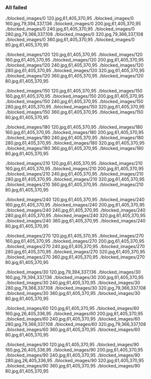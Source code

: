 ### All failed 
./blocked_images/0 120.jpg,61,405,370,95
./blocked_images/0 160.jpg,79,394,337,136
./blocked_images/0 200.jpg,61,405,370,95
./blocked_images/0 240.jpg,61,405,370,95
./blocked_images/0 280.jpg,79,366,337,108
./blocked_images/0 320.jpg,79,366,337,108
./blocked_images/0 360.jpg,61,405,370,95
./blocked_images/0 80.jpg,61,405,370,95

./blocked_images/120 120.jpg,61,405,370,95
./blocked_images/120 160.jpg,61,405,370,95
./blocked_images/120 200.jpg,61,405,370,95
./blocked_images/120 240.jpg,61,405,370,95
./blocked_images/120 280.jpg,61,405,370,95
./blocked_images/120 320.jpg,61,405,370,95
./blocked_images/120 360.jpg,61,405,370,95
./blocked_images/120 80.jpg,61,405,370,95

./blocked_images/150 120.jpg,61,405,370,95
./blocked_images/150 160.jpg,61,405,370,95
./blocked_images/150 200.jpg,61,405,370,95
./blocked_images/150 240.jpg,61,405,370,95
./blocked_images/150 280.jpg,61,405,370,95
./blocked_images/150 320.jpg,61,405,370,95
./blocked_images/150 360.jpg,61,405,370,95
./blocked_images/150 80.jpg,61,405,370,95

./blocked_images/180 120.jpg,61,405,370,95
./blocked_images/180 160.jpg,61,405,370,95
./blocked_images/180 200.jpg,61,405,370,95
./blocked_images/180 240.jpg,61,405,370,95
./blocked_images/180 280.jpg,61,405,370,95
./blocked_images/180 320.jpg,61,405,370,95
./blocked_images/180 360.jpg,61,405,370,95
./blocked_images/180 80.jpg,61,405,370,95

./blocked_images/210 120.jpg,61,405,370,95
./blocked_images/210 160.jpg,61,405,370,95
./blocked_images/210 200.jpg,61,405,370,95
./blocked_images/210 240.jpg,61,405,370,95
./blocked_images/210 280.jpg,61,405,370,95
./blocked_images/210 320.jpg,61,405,370,95
./blocked_images/210 360.jpg,61,405,370,95
./blocked_images/210 80.jpg,61,405,370,95

./blocked_images/240 120.jpg,61,405,370,95
./blocked_images/240 160.jpg,61,405,370,95
./blocked_images/240 200.jpg,61,405,370,95
./blocked_images/240 240.jpg,61,405,370,95
./blocked_images/240 280.jpg,61,405,370,95
./blocked_images/240 320.jpg,61,405,370,95
./blocked_images/240 360.jpg,61,405,370,95
./blocked_images/240 80.jpg,61,405,370,95

./blocked_images/270 120.jpg,61,405,370,95
./blocked_images/270 160.jpg,61,405,370,95
./blocked_images/270 200.jpg,61,405,370,95
./blocked_images/270 240.jpg,61,405,370,95
./blocked_images/270 280.jpg,61,405,370,95
./blocked_images/270 320.jpg,61,405,370,95
./blocked_images/270 360.jpg,61,405,370,95
./blocked_images/270 80.jpg,61,405,370,95

./blocked_images/30 120.jpg,79,394,337,136
./blocked_images/30 160.jpg,79,394,337,136
./blocked_images/30 200.jpg,61,405,370,95
./blocked_images/30 240.jpg,61,405,370,95
./blocked_images/30 280.jpg,79,366,337,108
./blocked_images/30 320.jpg,79,366,337,108
./blocked_images/30 360.jpg,61,405,370,95
./blocked_images/30 80.jpg,61,405,370,95

./blocked_images/60 120.jpg,61,405,370,95
./blocked_images/60 160.jpg,26,405,336,95
./blocked_images/60 200.jpg,61,405,370,95
./blocked_images/60 240.jpg,61,405,370,95
./blocked_images/60 280.jpg,79,366,337,108
./blocked_images/60 320.jpg,79,366,337,108
./blocked_images/60 360.jpg,61,405,370,95
./blocked_images/60 80.jpg,61,405,370,95

./blocked_images/90 120.jpg,61,405,370,95
./blocked_images/90 160.jpg,26,405,336,95
./blocked_images/90 200.jpg,61,405,370,95
./blocked_images/90 240.jpg,61,405,370,95
./blocked_images/90 280.jpg,26,405,336,95
./blocked_images/90 320.jpg,61,405,370,95
./blocked_images/90 360.jpg,61,405,370,95
./blocked_images/90 80.jpg,61,405,370,95
